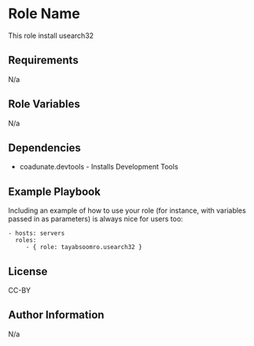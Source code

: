 Role Name
=========

This role install usearch32

Requirements
------------

N/a

Role Variables
--------------

N/a

Dependencies
------------

 - coadunate.devtools - Installs Development Tools

Example Playbook
----------------

Including an example of how to use your role (for instance, with variables passed in as parameters) is always nice for users too:

    - hosts: servers
      roles:
         - { role: tayabsoomro.usearch32 }

License
-------

CC-BY

Author Information
------------------

N/a
